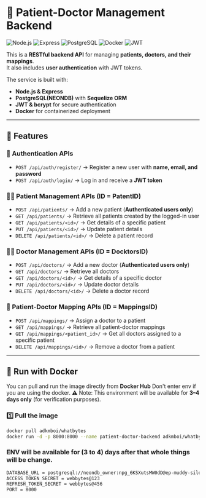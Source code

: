 # 🏥 Patient-Doctor Management Backend

![Node.js](https://img.shields.io/badge/Node.js-18.x-green)
![Express](https://img.shields.io/badge/Express.js-Backend-lightgrey)
![PostgreSQL](https://img.shields.io/badge/PostgreSQL-DB-blue)
![Docker](https://img.shields.io/badge/Docker-Containerized-blue)
![JWT](https://img.shields.io/badge/Auth-JWT-orange)

This is a **RESTful backend API** for managing **patients, doctors, and their mappings**.  
It also includes **user authentication** with JWT tokens.  

The service is built with:
- **Node.js & Express**
- **PostgreSQL(NEONDB)** with **Sequelize ORM**
- **JWT & bcrypt** for secure authentication
- **Docker** for containerized deployment

---

## 🚀 Features

### 🔑 Authentication APIs
- `POST /api/auth/register/` → Register a new user with **name, email, and password**  
- `POST /api/auth/login/` → Log in and receive a **JWT token**  

### 🧑‍⚕️ Patient Management APIs (ID = PatentID)
- `POST /api/patients/` → Add a new patient (**Authenticated users only**)  
- `GET /api/patients/` → Retrieve all patients created by the logged-in user  
- `GET /api/patients/<id>/` → Get details of a specific patient  
- `PUT /api/patients/<id>/` → Update patient details  
- `DELETE /api/patients/<id>/` → Delete a patient record  

### 👨‍⚕️ Doctor Management APIs (ID = DocktorsID)
- `POST /api/doctors/` → Add a new doctor (**Authenticated users only**)  
- `GET /api/doctors/` → Retrieve all doctors  
- `GET /api/doctors/<id>/` → Get details of a specific doctor  
- `PUT /api/doctors/<id>/` → Update doctor details  
- `DELETE /api/doctors/<id>/` → Delete a doctor record  

### 🔗 Patient-Doctor Mapping APIs (ID = MappingsID)
- `POST /api/mappings/` → Assign a doctor to a patient  
- `GET /api/mappings/` → Retrieve all patient-doctor mappings  
- `GET /api/mappings/<patient_id>/` → Get all doctors assigned to a specific patient  
- `DELETE /api/mappings/<id>/` → Remove a doctor from a patient  

---

## 🐳 Run with Docker

You can pull and run the image directly from **Docker Hub** Don't enter env if you are using the docker.
⚠️ Note: This environment will be available for **3–4 days only** (for verification purposes).  

### 1️⃣ Pull the image
```bash
docker pull adkmboi/whatbytes
docker run -d -p 8000:8000 --name patient-doctor-backend adkmboi/whatbytes
```
### ENV will be available for (3 to 4) days after that whole things will be change. 
``` bash 
DATABASE_URL = postgresql://neondb_owner:npg_6KSXutsMW0dD@ep-muddy-silence-adrbf7fo-pooler.c-2.us-east-1.aws.neon.tech/neondb?sslmode=require&channel_binding=require
ACCESS_TOKEN_SECRET = webbytes@123 
REFRESH_TOKEN_SECRET = webbytes@456
PORT = 8000
```

